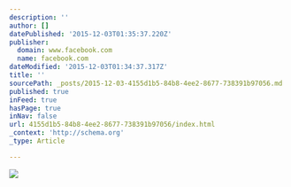 ```yaml
---
description: ''
author: []
datePublished: '2015-12-03T01:35:37.220Z'
publisher:
  domain: www.facebook.com
  name: facebook.com
dateModified: '2015-12-03T01:34:37.317Z'
title: ''
sourcePath: _posts/2015-12-03-4155d1b5-84b8-4ee2-8677-738391b97056.md
published: true
inFeed: true
hasPage: true
inNav: false
url: 4155d1b5-84b8-4ee2-8677-738391b97056/index.html
_context: 'http://schema.org'
_type: Article

---
```

![](https://scontent-iad3-1.xx.fbcdn.net/hphotos-xap1/t31.0-8/12182550_1021756851177733_6895649968501769404_o.jpg)